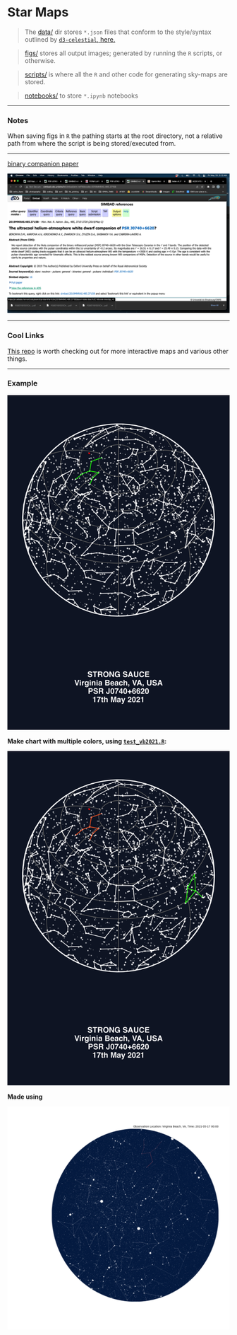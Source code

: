 # Star Maps #

> The [data/](./data/) dir stores `*.json` files that conform to the style/syntax outlined by [`d3-celestial`, here.](https://github.com/ofrohn/d3-celestial/tree/master/data)

> [figs/](./figs/) stores all output images; generated by running the `R` scripts, or otherwise.

> [scripts/](./scripts) is where all the `R` and other code for generating sky-maps are stored.

> [notebooks/](./notebooks) to store `*.ipynb` notebooks

----
### Notes ###
When saving figs in `R` the pathing starts at the root directory, not a relative path from where the script is being stored/executed from.

----

[binary companion paper](./other_data/binary_pair/stz607.pdf)

![binary_companion_paper.png](./other_data/binary_pair/binary_companion_paper.png)

----
### Cool Links ###
[This repo](https://github.com/ofrohn/d3-celestial) is worth checking out for more interactive maps and various other things.

----
### Example ###
![](./figs/_figsOG/vb2021_strong_sauce_PSR_J0740+6620.png)

**Make chart with multiple colors, using [`test_vb2021.R`](./scripts/test_vb2021.R):**

![](./figs/test_vb2021.png)

**Made using []()**

![](./figs/pythonic_star_map.png)

